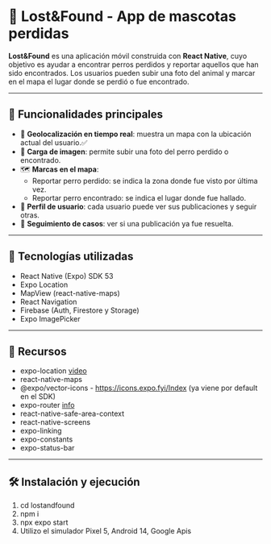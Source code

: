 # 🐾 Lost&Found - App de mascotas perdidas

**Lost&Found** es una aplicación móvil construida con **React Native**, cuyo objetivo es ayudar a encontrar perros perdidos y reportar aquellos que han sido encontrados. Los usuarios pueden subir una foto del animal y marcar en el mapa el lugar donde se perdió o fue encontrado.

---

## 🚀 Funcionalidades principales

- 📍 **Geolocalización en tiempo real**: muestra un mapa con la ubicación actual del usuario.✅
- 📸 **Carga de imagen**: permite subir una foto del perro perdido o encontrado.
- 🗺️ **Marcas en el mapa**:
  - Reportar perro perdido: se indica la zona donde fue visto por última vez.
  - Reportar perro encontrado: se indica el lugar donde fue hallado.
- 👥 **Perfil de usuario**: cada usuario puede ver sus publicaciones y seguir otras.
- 🐶 **Seguimiento de casos**: ver si una publicación ya fue resuelta.

---

## 📱 Tecnologías utilizadas

- React Native (Expo) SDK 53
- Expo Location
- MapView (react-native-maps)
- React Navigation
- Firebase (Auth, Firestore y Storage)
- Expo ImagePicker

---

## 📱 Recursos

- expo-location [video](https://www.youtube.com/watch?v=ltHbdeJg9eA)
- react-native-maps
- @expo/vector-icons - https://icons.expo.fyi/Index (ya viene por default en el SDK)
- expo-router [info](https://medium.com/@abdulaleemzafar515/the-benefits-of-using-expo-router-over-react-navigation-172f21772152)
- react-native-safe-area-context
- react-native-screens
- expo-linking
- expo-constants
- expo-status-bar

---

## 🛠️ Instalación y ejecución

1. cd lostandfound
2. npm i
3. npx expo start
4. Utilizo el simulador Pixel 5, Android 14, Google Apis

